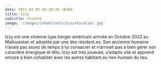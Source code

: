 ```yaml
---
date: 2021-01-05 04:20:35 +0300
title: Izzy
subtitle: chienne
image: '/images/inhabitants/Izzy+Escalier.jpg'
---
```


Izzy est une chienne type berger américain arrivée en Octobre 2022 au Mallouestan et adoptée par une des résident.es. Son ancienne humaine n’avais pas assez de temps à lui consacrer et n’arrivait pas à bien gérer son caractère énergique et têtu. Izzy est très joueuse, s’adapte vite et apprend encore à bien cohabiter avec les autres habitant.es non-humain du lieu.